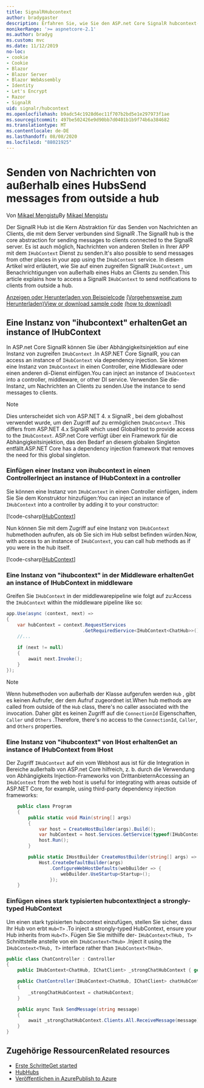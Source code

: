 ```yaml
---
title: SignalRHubcontext
author: bradygaster
description: Erfahren Sie, wie Sie den ASP.net Core SignalR hubcontext-Dienst verwenden, um Benachrichtigungen von außerhalb eines Hubs an Clients zu senden.
monikerRange: '>= aspnetcore-2.1'
ms.author: bradyg
ms.custom: mvc
ms.date: 11/12/2019
no-loc:
- cookie
- Cookie
- Blazor
- Blazor Server
- Blazor WebAssembly
- Identity
- Let's Encrypt
- Razor
- SignalR
uid: signalr/hubcontext
ms.openlocfilehash: b9adc54c1928d6ec11f707b2bd5e1e297973f1ae
ms.sourcegitcommit: 497be502426e9d90bb7d0401b1b9f74b6a384682
ms.translationtype: MT
ms.contentlocale: de-DE
ms.lasthandoff: 08/08/2020
ms.locfileid: "88021925"
---
```

# <a name="send-messages-from-outside-a-hub"></a><span data-ttu-id="19b29-103">Senden von Nachrichten von außerhalb eines Hubs</span><span class="sxs-lookup"><span data-stu-id="19b29-103">Send messages from outside a hub</span></span>

<span data-ttu-id="19b29-104">Von [Mikael Mengistu](https://twitter.com/MikaelM_12)</span><span class="sxs-lookup"><span data-stu-id="19b29-104">By [Mikael Mengistu](https://twitter.com/MikaelM_12)</span></span>

<span data-ttu-id="19b29-105">Der SignalR Hub ist die Kern Abstraktion für das Senden von Nachrichten an Clients, die mit dem Server verbunden sind SignalR .</span><span class="sxs-lookup"><span data-stu-id="19b29-105">The SignalR hub is the core abstraction for sending messages to clients connected to the SignalR server.</span></span> <span data-ttu-id="19b29-106">Es ist auch möglich, Nachrichten von anderen Stellen in Ihrer APP mit dem `IHubContext` Dienst zu senden.</span><span class="sxs-lookup"><span data-stu-id="19b29-106">It's also possible to send messages from other places in your app using the `IHubContext` service.</span></span> <span data-ttu-id="19b29-107">In diesem Artikel wird erläutert, wie Sie auf einen zugreifen SignalR `IHubContext` , um Benachrichtigungen von außerhalb eines Hubs an Clients zu senden.</span><span class="sxs-lookup"><span data-stu-id="19b29-107">This article explains how to access a SignalR `IHubContext` to send notifications to clients from outside a hub.</span></span>

<span data-ttu-id="19b29-108">[Anzeigen oder Herunterladen von Beispielcode](https://github.com/dotnet/AspNetCore.Docs/tree/master/aspnetcore/signalr/hubcontext/sample/) [(Vorgehensweise zum Herunterladen)](xref:index#how-to-download-a-sample)</span><span class="sxs-lookup"><span data-stu-id="19b29-108">[View or download sample code](https://github.com/dotnet/AspNetCore.Docs/tree/master/aspnetcore/signalr/hubcontext/sample/) [(how to download)](xref:index#how-to-download-a-sample)</span></span>

## <a name="get-an-instance-of-ihubcontext"></a><span data-ttu-id="19b29-109">Eine Instanz von "ihubcontext" erhalten</span><span class="sxs-lookup"><span data-stu-id="19b29-109">Get an instance of IHubContext</span></span>

<span data-ttu-id="19b29-110">In ASP.net Core SignalR können Sie über Abhängigkeitsinjektion auf eine Instanz von zugreifen `IHubContext` .</span><span class="sxs-lookup"><span data-stu-id="19b29-110">In ASP.NET Core SignalR, you can access an instance of `IHubContext` via dependency injection.</span></span> <span data-ttu-id="19b29-111">Sie können eine Instanz von `IHubContext` in einen Controller, eine Middleware oder einen anderen di-Dienst einfügen.</span><span class="sxs-lookup"><span data-stu-id="19b29-111">You can inject an instance of `IHubContext` into a controller, middleware, or other DI service.</span></span> <span data-ttu-id="19b29-112">Verwenden Sie die-Instanz, um Nachrichten an Clients zu senden.</span><span class="sxs-lookup"><span data-stu-id="19b29-112">Use the instance to send messages to clients.</span></span>

> [!NOTE]
> <span data-ttu-id="19b29-113">Dies unterscheidet sich von ASP.NET 4. x SignalR , bei dem globalhost verwendet wurde, um den Zugriff auf zu ermöglichen `IHubContext` .</span><span class="sxs-lookup"><span data-stu-id="19b29-113">This differs from ASP.NET 4.x SignalR which used GlobalHost to provide access to the `IHubContext`.</span></span> <span data-ttu-id="19b29-114">ASP.net Core verfügt über ein Framework für die Abhängigkeitsinjektion, das den Bedarf an diesem globalen Singleton entfällt.</span><span class="sxs-lookup"><span data-stu-id="19b29-114">ASP.NET Core has a dependency injection framework that removes the need for this global singleton.</span></span>

### <a name="inject-an-instance-of-ihubcontext-in-a-controller"></a><span data-ttu-id="19b29-115">Einfügen einer Instanz von ihubcontext in einen Controller</span><span class="sxs-lookup"><span data-stu-id="19b29-115">Inject an instance of IHubContext in a controller</span></span>

<span data-ttu-id="19b29-116">Sie können eine Instanz von `IHubContext` in einen Controller einfügen, indem Sie Sie dem Konstruktor hinzufügen:</span><span class="sxs-lookup"><span data-stu-id="19b29-116">You can inject an instance of `IHubContext` into a controller by adding it to your constructor:</span></span>

[!code-csharp[IHubContext](hubcontext/sample/Controllers/HomeController.cs?range=12-19,57)]

<span data-ttu-id="19b29-117">Nun können Sie mit dem Zugriff auf eine Instanz von `IHubContext` hubmethoden aufrufen, als ob Sie sich im Hub selbst befinden würden.</span><span class="sxs-lookup"><span data-stu-id="19b29-117">Now, with access to an instance of `IHubContext`, you can call hub methods as if you were in the hub itself.</span></span>

[!code-csharp[IHubContext](hubcontext/sample/Controllers/HomeController.cs?range=21-25)]

### <a name="get-an-instance-of-ihubcontext-in-middleware"></a><span data-ttu-id="19b29-118">Eine Instanz von "ihubcontext" in der Middleware erhalten</span><span class="sxs-lookup"><span data-stu-id="19b29-118">Get an instance of IHubContext in middleware</span></span>

<span data-ttu-id="19b29-119">Greifen Sie `IHubContext` in der middlewarepipeline wie folgt auf zu:</span><span class="sxs-lookup"><span data-stu-id="19b29-119">Access the `IHubContext` within the middleware pipeline like so:</span></span>

```csharp
app.Use(async (context, next) =>
{
    var hubContext = context.RequestServices
                            .GetRequiredService<IHubContext<ChatHub>>();
    //...
    
    if (next != null)
    {
        await next.Invoke();
    }
});
```

> [!NOTE]
> <span data-ttu-id="19b29-120">Wenn hubmethoden von außerhalb der Klasse aufgerufen werden `Hub` , gibt es keinen Aufrufer, der dem Aufruf zugeordnet ist.</span><span class="sxs-lookup"><span data-stu-id="19b29-120">When hub methods are called from outside of the `Hub` class, there's no caller associated with the invocation.</span></span> <span data-ttu-id="19b29-121">Daher gibt es keinen Zugriff auf die `ConnectionId` Eigenschaften, `Caller` und `Others` .</span><span class="sxs-lookup"><span data-stu-id="19b29-121">Therefore, there's no access to the `ConnectionId`, `Caller`, and `Others` properties.</span></span>

### <a name="get-an-instance-of-ihubcontext-from-ihost"></a><span data-ttu-id="19b29-122">Eine Instanz von "ihubcontext" von IHost erhalten</span><span class="sxs-lookup"><span data-stu-id="19b29-122">Get an instance of IHubContext from IHost</span></span>

<span data-ttu-id="19b29-123">Der Zugriff `IHubContext` auf ein vom Webhost aus ist für die Integration in Bereiche außerhalb von ASP.net Core hilfreich, z. b. durch die Verwendung von Abhängigkeits Injection-Frameworks von Drittanbietern</span><span class="sxs-lookup"><span data-stu-id="19b29-123">Accessing an `IHubContext` from the web host is useful for integrating with areas outside of ASP.NET Core, for example, using third-party dependency injection frameworks:</span></span>

```csharp
    public class Program
    {
        public static void Main(string[] args)
        {
            var host = CreateHostBuilder(args).Build();
            var hubContext = host.Services.GetService(typeof(IHubContext<ChatHub>));
            host.Run();
        }

        public static IHostBuilder CreateHostBuilder(string[] args) =>
            Host.CreateDefaultBuilder(args)
                .ConfigureWebHostDefaults(webBuilder => {
                    webBuilder.UseStartup<Startup>();
                });
    }
```

### <a name="inject-a-strongly-typed-hubcontext"></a><span data-ttu-id="19b29-124">Einfügen eines stark typisierten hubcontext</span><span class="sxs-lookup"><span data-stu-id="19b29-124">Inject a strongly-typed HubContext</span></span>

<span data-ttu-id="19b29-125">Um einen stark typisierten hubcontext einzufügen, stellen Sie sicher, dass Ihr Hub von erbt `Hub<T>` .</span><span class="sxs-lookup"><span data-stu-id="19b29-125">To inject a strongly-typed HubContext, ensure your Hub inherits from `Hub<T>`.</span></span> <span data-ttu-id="19b29-126">Fügen Sie Sie mithilfe der- `IHubContext<THub, T>` Schnittstelle anstelle von ein `IHubContext<THub>` .</span><span class="sxs-lookup"><span data-stu-id="19b29-126">Inject it using the `IHubContext<THub, T>` interface rather than `IHubContext<THub>`.</span></span>

```csharp
public class ChatController : Controller
{
    public IHubContext<ChatHub, IChatClient> _strongChatHubContext { get; }

    public ChatController(IHubContext<ChatHub, IChatClient> chatHubContext)
    {
        _strongChatHubContext = chatHubContext;
    }

    public async Task SendMessage(string message)
    {
        await _strongChatHubContext.Clients.All.ReceiveMessage(message);
    }
}
```

## <a name="related-resources"></a><span data-ttu-id="19b29-127">Zugehörige Ressourcen</span><span class="sxs-lookup"><span data-stu-id="19b29-127">Related resources</span></span>

* [<span data-ttu-id="19b29-128">Erste Schritte</span><span class="sxs-lookup"><span data-stu-id="19b29-128">Get started</span></span>](xref:tutorials/signalr)
* [<span data-ttu-id="19b29-129">Hub</span><span class="sxs-lookup"><span data-stu-id="19b29-129">Hubs</span></span>](xref:signalr/hubs)
* [<span data-ttu-id="19b29-130">Veröffentlichen in Azure</span><span class="sxs-lookup"><span data-stu-id="19b29-130">Publish to Azure</span></span>](xref:signalr/publish-to-azure-web-app)
